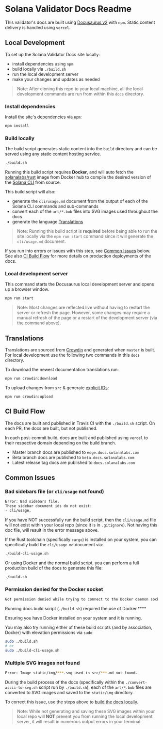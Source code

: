 # Solana Validator Docs Readme

This validator's docs are built using [Docusaurus v2](https://v2.docusaurus.io/) with `npm`.
Static content delivery is handled using `vercel`.

## Local Development

To set up the Solana Validator Docs site locally:

- install dependencies using `npm`
- build locally via `./build.sh`
- run the local development server
- make your changes and updates as needed

> Note: After cloning this repo to your local machine, all the local development commands are run from within this `docs` directory.

### Install dependencies

Install the site's dependencies via `npm`:

```bash
npm install
```

### Build locally

The build script generates static content into the `build` directory and can be served using any static content hosting service.

```bash
./build.sh
```

Running this build script requires **Docker**, and will auto fetch the [solanalabs/rust](https://hub.docker.com/r/solanalabs/rust) image from Docker hub to compile the desired version of the [Solana CLI](https://docs.solanalabs.com/cli) from source.

This build script will also:

- generate the `cli/usage.md` document from the output of each of the Solana CLI commands and sub-commands
- convert each of the `art/*.bob` files into SVG images used throughout the docs
- generate the language [Translations](#translations)

> Note: Running this build script is **required** before being able to run the site locally via the `npm run start` command since it will generate the `cli/usage.md` document.

If you run into errors or issues with this step, see [Common Issues](#common-issues) below. See also [CI Build Flow](#ci-build-flow) for more details on production deployments of the docs.

### Local development server

This command starts the Docusaurus local development server and opens up a browser window.

```bash
npm run start
```

> Note: Most changes are reflected live without having to restart the server or refresh the page. However, some changes may require a manual refresh of the page or a restart of the development server (via the command above).

## Translations

Translations are sourced from [Crowdin](https://docusaurus.io/docs/i18n/crowdin) and generated when `master` is built.
For local development use the following two commands in this `docs` directory.

To download the newest documentation translations run:

```sh
npm run crowdin:download
```

To upload changes from `src` & generate [explicit IDs](https://docusaurus.io/docs/markdown-features/headings#explicit-ids):

```shell
npm run crowdin:upload
```

## CI Build Flow

The docs are built and published in Travis CI with the `./build.sh` script. On each PR, the docs are built, but not published.

In each post-commit build, docs are built and published using `vercel` to their respective domain depending on the build branch.

- Master branch docs are published to `edge.docs.solanalabs.com`
- Beta branch docs are published to `beta.docs.solanalabs.com`
- Latest release tag docs are published to `docs.solanalabs.com`

## Common Issues

### Bad sidebars file (or `cli/usage` not found)

```bash
Error: Bad sidebars file.
These sidebar document ids do not exist:
- cli/usage,
```

If you have NOT successfully run the build script, then the `cli/usage.md` file will not exist within your local repo (since it is in `.gitignore`). Not having this doc file, will result in the error message above.

If the Rust toolchain (specifically `cargo`) is installed on your system, you can specifically build the `cli/usage.md` document via:

```bash
./build-cli-usage.sh
```

Or using Docker and the normal build script, you can perform a full production build of the docs to generate this file:

```bash
./build.sh
```

### Permission denied for the Docker socket

```bash
Got permission denied while trying to connect to the Docker daemon socket at unix:///var/run/docker.sock: Post
```

Running docs build script (`./build.sh`) required the use of Docker.\*\*\*\*

Ensuring you have Docker installed on your system and it is running.

You may also try running either of these build scripts (and by association, Docker) with elevation permissions via `sudo`:

```bash
sudo ./build.sh
# or
sudo ./build-cli-usage.sh
```

### Multiple SVG images not found

```bash
Error: Image static/img/***.svg used in src/***.md not found.
```

During the build process of the docs (specifically within the `./convert-ascii-to-svg.sh` script run by `./build.sh`), each of the `art/*.bob` files are converted to SVG images and saved to the `static/img` directory.

To correct this issue, use the steps above to [build the docs locally](#build-locally).

> Note: While not generating and saving these SVG images within your local repo will **NOT** prevent you from running the local development server, it will result in numerous output errors in your terminal.

